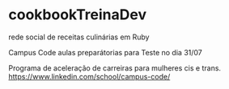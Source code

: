 # cookbookTreinaDev
rede social de receitas culinárias em Ruby 

Campus Code aulas preparátorias para Teste no dia 31/07

Programa de aceleração de carreiras para mulheres cis e trans.
https://www.linkedin.com/school/campus-code/

